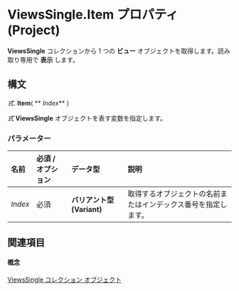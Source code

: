 
# ViewsSingle.Item プロパティ (Project)

 **ViewsSingle** コレクションから 1 つの **ビュー** オブジェクトを取得します。読み取り専用で **表示** します。


## 構文

 _式_. **Item**( ** _Index_** )

 _式_ **ViewsSingle** オブジェクトを表す変数を指定します。


### パラメーター



|**名前**|**必須 / オプション**|**データ型**|**説明**|
|:-----|:-----|:-----|:-----|
| _Index_|必須|**バリアント型 (Variant)**|取得するオブジェクトの名前またはインデックス番号を指定します。|

## 関連項目


#### 概念


[ViewsSingle コレクション オブジェクト](bd6f698b-780f-294a-037b-45c63b9a1c23.md)